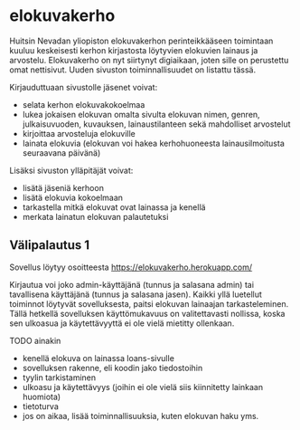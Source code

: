# elokuvakerho

Huitsin Nevadan yliopiston elokuvakerhon perinteikkääseen toimintaan kuuluu keskeisesti kerhon kirjastosta löytyvien elokuvien lainaus ja arvostelu. Elokuvakerho on nyt siirtynyt digiaikaan, joten sille on perustettu omat nettisivut. Uuden sivuston toiminnallisuudet on listattu tässä.

Kirjauduttuaan sivustolle jäsenet voivat:
-	selata kerhon elokuvakokoelmaa
-	lukea jokaisen elokuvan omalta sivulta elokuvan nimen, genren, julkaisuvuoden, kuvauksen, lainaustilanteen sekä mahdolliset arvostelut
-	kirjoittaa arvosteluja elokuville
-	lainata elokuvia (elokuvan voi hakea kerhohuoneesta lainausilmoitusta seuraavana päivänä)

Lisäksi sivuston ylläpitäjät voivat:
-	lisätä jäseniä kerhoon
-	lisätä elokuvia kokoelmaan
-	tarkastella mitkä elokuvat ovat lainassa ja kenellä
-	merkata lainatun elokuvan palautetuksi

## Välipalautus 1 ##

Sovellus löytyy osoitteesta https://elokuvakerho.herokuapp.com/

Kirjautua voi joko admin-käyttäjänä (tunnus ja salasana admin) tai tavallisena käyttäjänä (tunnus ja salasana jasen). Kaikki yllä luetellut toiminnot löytyvät sovelluksesta, paitsi elokuvan lainaajan tarkasteleminen. Tällä hetkellä sovelluksen käyttömukavuus on valitettavasti nollissa, koska sen ulkoasua ja käytettävyyttä ei ole vielä mietitty ollenkaan.

TODO ainakin
- kenellä elokuva on lainassa loans-sivulle
- sovelluksen rakenne, eli koodin jako tiedostoihin
- tyylin tarkistaminen
- ulkoasu ja käytettävyys (joihin ei ole vielä siis kiinnitetty lainkaan huomiota)
- tietoturva
- jos on aikaa, lisää toiminnallisuuksia, kuten elokuvan haku yms.
